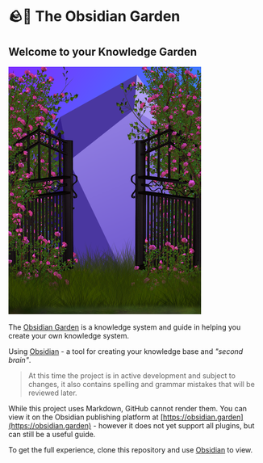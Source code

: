 # 🪨🌱 The Obsidian Garden

## Welcome to your Knowledge Garden

![The Knowledge Garden](.github/the-knowledge-garden.png)

The [Obsidian Garden](https://obsidian.garden) is a knowledge system and guide in helping you create your own knowledge system.

Using [Obsidian](https://obsidian.md) - a tool for creating your knowledge base and *"second brain"*.

> At this time the project is in active development and subject to changes, it also contains spelling and grammar mistakes that will be reviewed later.

While this project uses Markdown, GitHub cannot render them.  You can view it on the Obsidian publishing platform at  [https://obsidian.garden](https://obsidian.garden) - however it does not yet support all plugins, but can still be a useful guide.

To get the full experience, clone this repository and use [Obsidian](https://obsidian.md) to view.